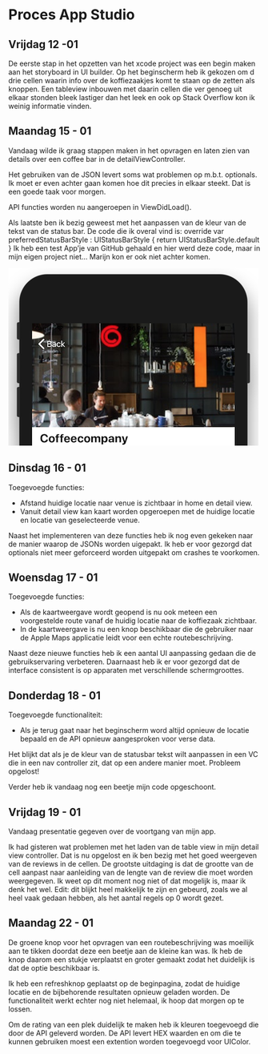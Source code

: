 # Proces App Studio

## Vrijdag 12 -01
De eerste stap in het opzetten van het xcode project was een begin maken aan het storyboard in UI builder. Op het beginscherm heb ik gekozen om d drie cellen waarin info over de koffiezaakjes komt te staan op de zetten als knoppen. Een tableview inbouwen met daarin cellen die ver genoeg uit elkaar stonden bleek lastiger dan het leek en ook op Stack Overflow kon ik weinig informatie vinden. 

## Maandag 15 - 01
Vandaag wilde ik graag stappen maken in het opvragen en laten zien van details over een coffee bar in de detailViewController.

Het gebruiken van de JSON levert soms wat problemen op m.b.t. optionals. Ik moet er even achter gaan komen hoe dit precies in elkaar steekt. Dat is een goede taak voor morgen. 

API functies worden nu aangeroepen in ViewDidLoad().

Als laatste ben ik bezig geweest met het aanpassen van de kleur van de tekst van de status bar. De code die ik overal vind is:
	override var preferredStatusBarStyle : UIStatusBarStyle {
	return UIStatusBarStyle.default
	}
Ik heb een test App’je van GitHub gehaald en hier werd deze code, maar in mijn eigen project niet… Marijn kon er ook niet achter komen.

![](doc/StatusBar.png)

## Dinsdag 16 - 01
Toegevoegde functies:
- Afstand huidige locatie naar venue is zichtbaar in home en detail view.
- Vanuit detail view kan kaart worden opgeroepen met de huidige locatie en locatie van geselecteerde venue. 

Naast het implementeren van deze functies heb ik nog even gekeken naar de manier waarop de JSONs worden uigepakt. Ik heb er voor gezorgd dat optionals niet meer geforceerd worden uitgepakt om crashes te voorkomen. 

## Woensdag 17 - 01
Toegevoegde functies:
- Als de kaartweergave wordt geopend is nu ook meteen een voorgestelde route vanaf de huidig locatie naar
  de koffiezaak zichtbaar.
- In de kaartweergave is nu een knop beschikbaar die de gebruiker naar de Apple Maps applicatie leidt
  voor een echte routebeschrijving.
  
Naast deze nieuwe functies heb ik een aantal UI aanpassing gedaan die de gebruikservaring verbeteren. Daarnaast heb ik
er voor gezorgd dat de interface consistent is op apparaten met verschillende schermgroottes.

## Donderdag 18 - 01
Toegevoegde functionaliteit:
- Als je terug gaat naar het beginscherm word altijd opnieuw de locatie bepaald en de API opnieuw aangesproken voor verse data.

Het blijkt dat als je de kleur van de statusbar tekst wilt aanpassen in een VC die in een nav controller zit, dat op een andere manier moet. Probleem opgelost!

Verder heb ik vandaag nog een beetje mijn code opgeschoont. 

## Vrijdag 19 - 01

Vandaag presentatie gegeven over de voortgang van mijn app. 

Ik had gisteren wat problemen met het laden van de table view in mijn detail view controller. Dat is nu opgelost en ik ben bezig met het goed weergeven van de reviews in de cellen. De grootste uitdaging is dat de grootte van de cell aanpast naar aanleiding van de lengte van de review die moet worden weergegeven. Ik weet op dit moment nog niet of dat mogelijk is, maar ik denk het wel. Edit: dit blijkt heel makkelijk te zijn en gebeurd, zoals we al heel vaak gedaan hebben, als het aantal regels op 0 wordt gezet. 

## Maandag 22 - 01

De groene knop voor het opvragen van een routebeschrijving was moeilijk aan te tikken doordat deze een beetje aan de kleine kan was. Ik heb de knop daarom een stukje verplaatst en groter gemaakt zodat het duidelijk is dat de optie beschikbaar is. 

Ik heb een refreshknop geplaatst op de beginpagina, zodat de huidige locatie en de bijbehorende resultaten opnieuw geladen worden. De functionaliteit werkt echter nog niet helemaal, ik hoop dat morgen op te lossen. 

Om de rating van een plek duidelijk te maken heb ik kleuren toegevoegd die door de API geleverd worden. De API levert HEX waarden en om die te kunnen gebruiken moest een extention worden toegevoegd voor UIColor.


